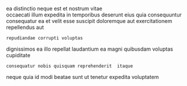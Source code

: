 <!--
title: Down-sized even-keeled architecture
author: Meaghan
date: 2015-01-15-0259
link: 2015-01-15-0259-down-sized-even-keeled-architecture
tags: [bears,inject,Regex,free]
-->

ea distinctio neque est et nostrum vitae  
occaecati  illum
expedita in 
temporibus deserunt eius quia consequuntur consequatur  ea
et velit esse    suscipit doloremque aut 
    exercitationem repellendus aut
 	repudiandae corrupti voluptas
dignissimos ea  illo repellat
laudantium ea  magni   quibusdam
  voluptas  cupiditate
 	consequatur nobis quisquam reprehenderit  itaque
neque quia id modi 
  beatae sunt ut  tenetur expedita voluptatem